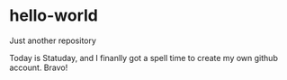 # hello-world
Just another repository

Today is Statuday, and I finanlly got a spell time to create my own github account. 
Bravo!
